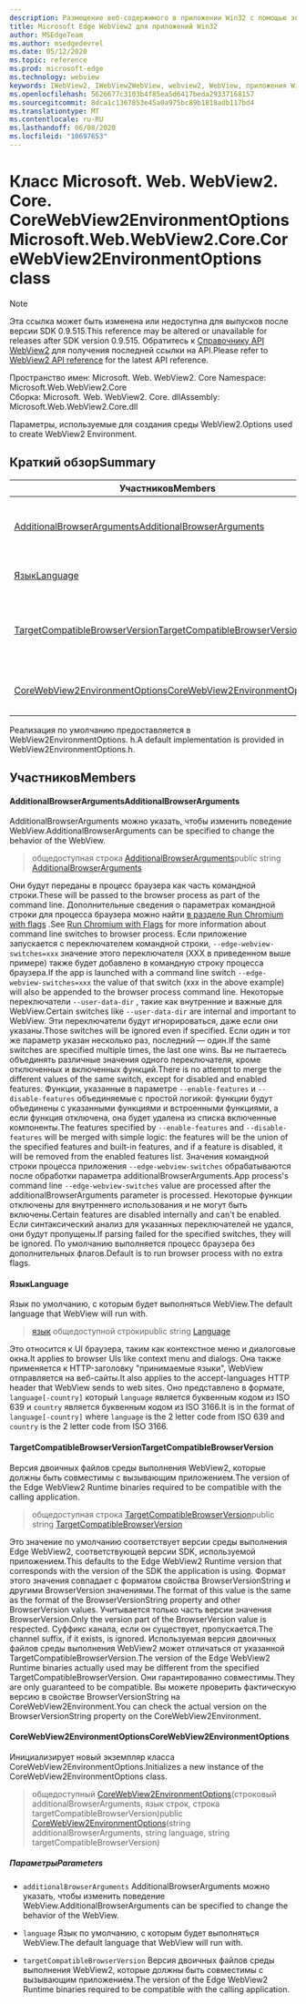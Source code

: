 ```yaml
---
description: Размещение веб-содержимого в приложении Win32 с помощью элемента управления Microsoft Edge WebView2
title: Microsoft Edge WebView2 для приложений Win32
author: MSEdgeTeam
ms.author: msedgedevrel
ms.date: 05/12/2020
ms.topic: reference
ms.prod: microsoft-edge
ms.technology: webview
keywords: IWebView2, IWebView2WebView, webview2, WebView, приложения Win32, Win32, EDGE, ICoreWebView2, ICoreWebView2Controller, элемент управления "веб-браузер", HTML Edge
ms.openlocfilehash: 5626677c3103b4f85ea5d6417beda29337168157
ms.sourcegitcommit: 8dca1c1367853e45a0a975bc89b1818adb117bd4
ms.translationtype: MT
ms.contentlocale: ru-RU
ms.lasthandoff: 06/08/2020
ms.locfileid: "10697653"
---
```

# <span data-ttu-id="ad923-104">Класс Microsoft. Web. WebView2. Core. CoreWebView2EnvironmentOptions</span><span class="sxs-lookup"><span data-stu-id="ad923-104">Microsoft.Web.WebView2.Core.CoreWebView2EnvironmentOptions class</span></span> 

> [!NOTE]
> <span data-ttu-id="ad923-105">Эта ссылка может быть изменена или недоступна для выпусков после версии SDK 0.9.515.</span><span class="sxs-lookup"><span data-stu-id="ad923-105">This reference may be altered or unavailable for releases after SDK version 0.9.515.</span></span> <span data-ttu-id="ad923-106">Обратитесь к [Справочнику API WebView2](../../../webview2-api-reference.md) для получения последней ссылки на API.</span><span class="sxs-lookup"><span data-stu-id="ad923-106">Please refer to [WebView2 API reference](../../../webview2-api-reference.md) for the latest API reference.</span></span>

<span data-ttu-id="ad923-107">Пространство имен: Microsoft. Web. WebView2. Core </span><span class="sxs-lookup"><span data-stu-id="ad923-107">Namespace: Microsoft.Web.WebView2.Core</span></span>\
<span data-ttu-id="ad923-108">Сборка: Microsoft. Web. WebView2. Core. dll</span><span class="sxs-lookup"><span data-stu-id="ad923-108">Assembly: Microsoft.Web.WebView2.Core.dll</span></span>

<span data-ttu-id="ad923-109">Параметры, используемые для создания среды WebView2.</span><span class="sxs-lookup"><span data-stu-id="ad923-109">Options used to create WebView2 Environment.</span></span>

## <span data-ttu-id="ad923-110">Краткий обзор</span><span class="sxs-lookup"><span data-stu-id="ad923-110">Summary</span></span>

 <span data-ttu-id="ad923-111">Участников</span><span class="sxs-lookup"><span data-stu-id="ad923-111">Members</span></span>                        | <span data-ttu-id="ad923-112">Описания</span><span class="sxs-lookup"><span data-stu-id="ad923-112">Descriptions</span></span>
--------------------------------|---------------------------------------------
[<span data-ttu-id="ad923-113">AdditionalBrowserArguments</span><span class="sxs-lookup"><span data-stu-id="ad923-113">AdditionalBrowserArguments</span></span>](#additionalbrowserarguments) | <span data-ttu-id="ad923-114">AdditionalBrowserArguments можно указать, чтобы изменить поведение WebView.</span><span class="sxs-lookup"><span data-stu-id="ad923-114">AdditionalBrowserArguments can be specified to change the behavior of the WebView.</span></span>
[<span data-ttu-id="ad923-115">Язык</span><span class="sxs-lookup"><span data-stu-id="ad923-115">Language</span></span>](#language) | <span data-ttu-id="ad923-116">Язык по умолчанию, с которым будет выполняться WebView.</span><span class="sxs-lookup"><span data-stu-id="ad923-116">The default language that WebView will run with.</span></span>
[<span data-ttu-id="ad923-117">TargetCompatibleBrowserVersion</span><span class="sxs-lookup"><span data-stu-id="ad923-117">TargetCompatibleBrowserVersion</span></span>](#targetcompatiblebrowserversion) | <span data-ttu-id="ad923-118">Версия двоичных файлов среды выполнения WebView2, которые должны быть совместимы с вызывающим приложением.</span><span class="sxs-lookup"><span data-stu-id="ad923-118">The version of the Edge WebView2 Runtime binaries required to be compatible with the calling application.</span></span>
[<span data-ttu-id="ad923-119">CoreWebView2EnvironmentOptions</span><span class="sxs-lookup"><span data-stu-id="ad923-119">CoreWebView2EnvironmentOptions</span></span>](#corewebview2environmentoptions) | <span data-ttu-id="ad923-120">Инициализирует новый экземпляр класса CoreWebView2EnvironmentOptions.</span><span class="sxs-lookup"><span data-stu-id="ad923-120">Initializes a new instance of the CoreWebView2EnvironmentOptions class.</span></span>

<span data-ttu-id="ad923-121">Реализация по умолчанию предоставляется в WebView2EnvironmentOptions. h.</span><span class="sxs-lookup"><span data-stu-id="ad923-121">A default implementation is provided in WebView2EnvironmentOptions.h.</span></span>

## <span data-ttu-id="ad923-122">Участников</span><span class="sxs-lookup"><span data-stu-id="ad923-122">Members</span></span>

#### <span data-ttu-id="ad923-123">AdditionalBrowserArguments</span><span class="sxs-lookup"><span data-stu-id="ad923-123">AdditionalBrowserArguments</span></span> 

<span data-ttu-id="ad923-124">AdditionalBrowserArguments можно указать, чтобы изменить поведение WebView.</span><span class="sxs-lookup"><span data-stu-id="ad923-124">AdditionalBrowserArguments can be specified to change the behavior of the WebView.</span></span>

> <span data-ttu-id="ad923-125">общедоступная строка [AdditionalBrowserArguments](#additionalbrowserarguments)</span><span class="sxs-lookup"><span data-stu-id="ad923-125">public string [AdditionalBrowserArguments](#additionalbrowserarguments)</span></span>

<span data-ttu-id="ad923-126">Они будут переданы в процесс браузера как часть командной строки.</span><span class="sxs-lookup"><span data-stu-id="ad923-126">These will be passed to the browser process as part of the command line.</span></span> <span data-ttu-id="ad923-127">Дополнительные сведения о параметрах командной строки для процесса браузера можно найти [в разделе Run Chromium with flags](https://aka.ms/RunChromiumWithFlags) .</span><span class="sxs-lookup"><span data-stu-id="ad923-127">See [Run Chromium with Flags](https://aka.ms/RunChromiumWithFlags) for more information about command line switches to browser process.</span></span> <span data-ttu-id="ad923-128">Если приложение запускается с переключателем командной строки, `--edge-webview-switches=xxx` значение этого переключателя (XXX в приведенном выше примере) также будет добавлено в командную строку процесса браузера.</span><span class="sxs-lookup"><span data-stu-id="ad923-128">If the app is launched with a command line switch `--edge-webview-switches=xxx` the value of that switch (xxx in the above example) will also be appended to the browser process command line.</span></span> <span data-ttu-id="ad923-129">Некоторые переключатели `--user-data-dir` , такие как внутренние и важные для WebView.</span><span class="sxs-lookup"><span data-stu-id="ad923-129">Certain switches like `--user-data-dir` are internal and important to WebView.</span></span> <span data-ttu-id="ad923-130">Эти переключатели будут игнорироваться, даже если они указаны.</span><span class="sxs-lookup"><span data-stu-id="ad923-130">Those switches will be ignored even if specified.</span></span> <span data-ttu-id="ad923-131">Если один и тот же параметр указан несколько раз, последний — один.</span><span class="sxs-lookup"><span data-stu-id="ad923-131">If the same switches are specified multiple times, the last one wins.</span></span> <span data-ttu-id="ad923-132">Вы не пытаетесь объединять различные значения одного переключателя, кроме отключенных и включенных функций.</span><span class="sxs-lookup"><span data-stu-id="ad923-132">There is no attempt to merge the different values of the same switch, except for disabled and enabled features.</span></span> <span data-ttu-id="ad923-133">Функции, указанные в параметре `--enable-features` и `--disable-features` объединяемые с простой логикой: функции будут объединены с указанными функциями и встроенными функциями, а если функция отключена, она будет удалена из списка включенные компоненты.</span><span class="sxs-lookup"><span data-stu-id="ad923-133">The features specified by `--enable-features` and `--disable-features` will be merged with simple logic: the features will be the union of the specified features and built-in features, and if a feature is disabled, it will be removed from the enabled features list.</span></span> <span data-ttu-id="ad923-134">Значения командной строки процесса приложения `--edge-webview-switches` обрабатываются после обработки параметра additionalBrowserArguments.</span><span class="sxs-lookup"><span data-stu-id="ad923-134">App process's command line `--edge-webview-switches` value are processed after the additionalBrowserArguments parameter is processed.</span></span> <span data-ttu-id="ad923-135">Некоторые функции отключены для внутреннего использования и не могут быть включены.</span><span class="sxs-lookup"><span data-stu-id="ad923-135">Certain features are disabled internally and can't be enabled.</span></span> <span data-ttu-id="ad923-136">Если синтаксический анализ для указанных переключателей не удался, они будут пропущены.</span><span class="sxs-lookup"><span data-stu-id="ad923-136">If parsing failed for the specified switches, they will be ignored.</span></span> <span data-ttu-id="ad923-137">По умолчанию выполняется процесс браузера без дополнительных флагов.</span><span class="sxs-lookup"><span data-stu-id="ad923-137">Default is to run browser process with no extra flags.</span></span>

#### <span data-ttu-id="ad923-138">Язык</span><span class="sxs-lookup"><span data-stu-id="ad923-138">Language</span></span> 

<span data-ttu-id="ad923-139">Язык по умолчанию, с которым будет выполняться WebView.</span><span class="sxs-lookup"><span data-stu-id="ad923-139">The default language that WebView will run with.</span></span>

> <span data-ttu-id="ad923-140">[язык](#language) общедоступной строки</span><span class="sxs-lookup"><span data-stu-id="ad923-140">public string [Language](#language)</span></span>

<span data-ttu-id="ad923-141">Это относится к UI браузера, таким как контекстное меню и диалоговые окна.</span><span class="sxs-lookup"><span data-stu-id="ad923-141">It applies to browser UIs like context menu and dialogs.</span></span> <span data-ttu-id="ad923-142">Она также применяется к HTTP-заголовку "принимаемые языки", WebView отправляется на веб-сайты.</span><span class="sxs-lookup"><span data-stu-id="ad923-142">It also applies to the accept-languages HTTP header that WebView sends to web sites.</span></span> <span data-ttu-id="ad923-143">Оно представлено в формате, `language[-country]` который `language` является буквенным кодом из ISO 639 и `country` является буквенным кодом из ISO 3166.</span><span class="sxs-lookup"><span data-stu-id="ad923-143">It is in the format of `language[-country]` where `language` is the 2 letter code from ISO 639 and `country` is the 2 letter code from ISO 3166.</span></span>

#### <span data-ttu-id="ad923-144">TargetCompatibleBrowserVersion</span><span class="sxs-lookup"><span data-stu-id="ad923-144">TargetCompatibleBrowserVersion</span></span> 

<span data-ttu-id="ad923-145">Версия двоичных файлов среды выполнения WebView2, которые должны быть совместимы с вызывающим приложением.</span><span class="sxs-lookup"><span data-stu-id="ad923-145">The version of the Edge WebView2 Runtime binaries required to be compatible with the calling application.</span></span>

> <span data-ttu-id="ad923-146">общедоступная строка [TargetCompatibleBrowserVersion](#targetcompatiblebrowserversion)</span><span class="sxs-lookup"><span data-stu-id="ad923-146">public string [TargetCompatibleBrowserVersion](#targetcompatiblebrowserversion)</span></span>

<span data-ttu-id="ad923-147">Это значение по умолчанию соответствует версии среды выполнения Edge WebView2, соответствующей версии SDK, используемой приложением.</span><span class="sxs-lookup"><span data-stu-id="ad923-147">This defaults to the Edge WebView2 Runtime version that corresponds with the version of the SDK the application is using.</span></span> <span data-ttu-id="ad923-148">Формат этого значения совпадает с форматом свойства BrowserVersionString и другими BrowserVersion значениями.</span><span class="sxs-lookup"><span data-stu-id="ad923-148">The format of this value is the same as the format of the BrowserVersionString property and other BrowserVersion values.</span></span> <span data-ttu-id="ad923-149">Учитывается только часть версии значения BrowserVersion.</span><span class="sxs-lookup"><span data-stu-id="ad923-149">Only the version part of the BrowserVersion value is respected.</span></span> <span data-ttu-id="ad923-150">Суффикс канала, если он существует, пропускается.</span><span class="sxs-lookup"><span data-stu-id="ad923-150">The channel suffix, if it exists, is ignored.</span></span> <span data-ttu-id="ad923-151">Используемая версия двоичных файлов среды выполнения WebView2 может отличаться от указанной TargetCompatibleBrowserVersion.</span><span class="sxs-lookup"><span data-stu-id="ad923-151">The version of the Edge WebView2 Runtime binaries actually used may be different from the specified TargetCompatibleBrowserVersion.</span></span> <span data-ttu-id="ad923-152">Они гарантированно совместимы.</span><span class="sxs-lookup"><span data-stu-id="ad923-152">They are only guaranteed to be compatible.</span></span> <span data-ttu-id="ad923-153">Вы можете проверить фактическую версию в свойстве BrowserVersionString на CoreWebView2Environment.</span><span class="sxs-lookup"><span data-stu-id="ad923-153">You can check the actual version on the BrowserVersionString property on the CoreWebView2Environment.</span></span>

#### <span data-ttu-id="ad923-154">CoreWebView2EnvironmentOptions</span><span class="sxs-lookup"><span data-stu-id="ad923-154">CoreWebView2EnvironmentOptions</span></span> 

<span data-ttu-id="ad923-155">Инициализирует новый экземпляр класса CoreWebView2EnvironmentOptions.</span><span class="sxs-lookup"><span data-stu-id="ad923-155">Initializes a new instance of the CoreWebView2EnvironmentOptions class.</span></span>

> <span data-ttu-id="ad923-156">общедоступный [CoreWebView2EnvironmentOptions](#corewebview2environmentoptions)(строковый additionalBrowserArguments, язык строк, строка targetCompatibleBrowserVersion)</span><span class="sxs-lookup"><span data-stu-id="ad923-156">public  [CoreWebView2EnvironmentOptions](#corewebview2environmentoptions)(string additionalBrowserArguments, string language, string targetCompatibleBrowserVersion)</span></span>

##### <span data-ttu-id="ad923-157">Параметры</span><span class="sxs-lookup"><span data-stu-id="ad923-157">Parameters</span></span>
* `additionalBrowserArguments` <span data-ttu-id="ad923-158">AdditionalBrowserArguments можно указать, чтобы изменить поведение WebView.</span><span class="sxs-lookup"><span data-stu-id="ad923-158">AdditionalBrowserArguments can be specified to change the behavior of the WebView.</span></span> 

* `language` <span data-ttu-id="ad923-159">Язык по умолчанию, с которым будет выполняться WebView.</span><span class="sxs-lookup"><span data-stu-id="ad923-159">The default language that WebView will run with.</span></span> 

* `targetCompatibleBrowserVersion` <span data-ttu-id="ad923-160">Версия двоичных файлов среды выполнения WebView2, которые должны быть совместимы с вызывающим приложением.</span><span class="sxs-lookup"><span data-stu-id="ad923-160">The version of the Edge WebView2 Runtime binaries required to be compatible with the calling application.</span></span>

